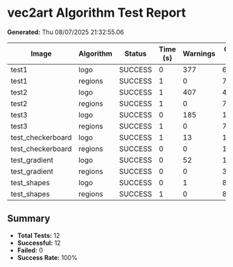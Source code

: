 # vec2art Algorithm Test Report 
 
**Generated:** Thu 08/07/2025 21:32:55.06 
 
| Image | Algorithm | Status | Time (s) | Warnings | Output Size | 
|-------|-----------|--------|----------|----------|-------------| 
test1 | logo | SUCCESS | 0 | 377 | 648215 | 
test1 | regions | SUCCESS | 1 | 0 | 72960 | 
test2 | logo | SUCCESS | 1 | 407 | 468668 | 
test2 | regions | SUCCESS | 1 | 0 | 74923 | 
test3 | logo | SUCCESS | 0 | 185 | 181642 | 
test3 | regions | SUCCESS | 1 | 0 | 71263 | 
test_checkerboard | logo | SUCCESS | 1 | 13 | 13310 | 
test_checkerboard | regions | SUCCESS | 0 | 0 | 10304 | 
test_gradient | logo | SUCCESS | 0 | 52 | 11028 | 
test_gradient | regions | SUCCESS | 0 | 0 | 3226 | 
test_shapes | logo | SUCCESS | 0 | 1 | 835 | 
test_shapes | regions | SUCCESS | 1 | 0 | 863 | 
 
## Summary 
 
- **Total Tests:** 12 
- **Successful:** 12 
- **Failed:** 0 
- **Success Rate:** 100% 
